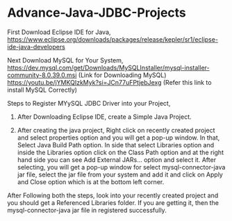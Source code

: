 # Advance-Java-JDBC-Projects

First Download Eclipse IDE for Java,
https://www.eclipse.org/downloads/packages/release/kepler/sr1/eclipse-ide-java-developers

Next Download MySQL for Your System,
https://dev.mysql.com/get/Downloads/MySQLInstaller/mysql-installer-community-8.0.39.0.msi (Link for Downloading MySQL)
https://youtu.be/jYMKQIzkMyk?si=JCn77uFPtjebJexg (Refer this link to install MySQL Correctly)

Steps to Register MYySQL JDBC Driver into your Project,
1. After Downloading Eclipse IDE, create a Simple Java Project.

2. After creating the java project, Right click on recently created project and select properties option and you will get a pop-up window. In that, Select Java Build Path option. In side that select Libraries option and inside the Libraries option click on the Class Path option and at the right hand side you can see Add External JARs... option and select it. After selecting, you will get a pop-up window for select mysql-connector-java jar file, select the jar file from your system and add it and click on Apply and Close option which is at the bottom left corner.

After Following both the steps, look into your recently created project and you should get a Referenced Libraries folder. If you are getting it, then the mysql-connector-java jar file in registered successfully.

